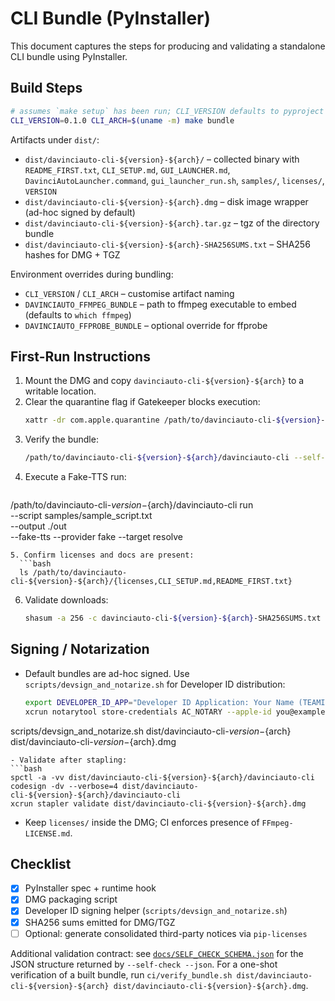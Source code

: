 # CLI Bundle (PyInstaller)

This document captures the steps for producing and validating a standalone CLI bundle using PyInstaller.

## Build Steps

```bash
# assumes `make setup` has been run; CLI_VERSION defaults to pyproject version
CLI_VERSION=0.1.0 CLI_ARCH=$(uname -m) make bundle
```

Artifacts under `dist/`:

- `dist/davinciauto-cli-${version}-${arch}/` – collected binary with `README_FIRST.txt`, `CLI_SETUP.md`, `GUI_LAUNCHER.md`, `DavinciAutoLauncher.command`, `gui_launcher_run.sh`, `samples/`, `licenses/`, `VERSION`
- `dist/davinciauto-cli-${version}-${arch}.dmg` – disk image wrapper (ad-hoc signed by default)
- `dist/davinciauto-cli-${version}-${arch}.tar.gz` – tgz of the directory bundle
- `dist/davinciauto-cli-${version}-${arch}-SHA256SUMS.txt` – SHA256 hashes for DMG + TGZ

Environment overrides during bundling:

- `CLI_VERSION` / `CLI_ARCH` – customise artifact naming
- `DAVINCIAUTO_FFMPEG_BUNDLE` – path to ffmpeg executable to embed (defaults to `which ffmpeg`)
- `DAVINCIAUTO_FFPROBE_BUNDLE` – optional override for ffprobe

## First-Run Instructions
1. Mount the DMG and copy `davinciauto-cli-${version}-${arch}` to a writable location.
2. Clear the quarantine flag if Gatekeeper blocks execution:
   ```bash
   xattr -dr com.apple.quarantine /path/to/davinciauto-cli-${version}-${arch}
   ```
3. Verify the bundle:
   ```bash
   /path/to/davinciauto-cli-${version}-${arch}/davinciauto-cli --self-check --json | jq
   ```
4. Execute a Fake-TTS run:
   ```bash
 /path/to/davinciauto-cli-${version}-${arch}/davinciauto-cli run \
   --script samples/sample_script.txt \
   --output ./out \
   --fake-tts --provider fake --target resolve
 ```
5. Confirm licenses and docs are present:
   ```bash
   ls /path/to/davinciauto-cli-${version}-${arch}/{licenses,CLI_SETUP.md,README_FIRST.txt}
   ```
6. Validate downloads:
   ```bash
   shasum -a 256 -c davinciauto-cli-${version}-${arch}-SHA256SUMS.txt
   ```

## Signing / Notarization
- Default bundles are ad-hoc signed. Use `scripts/devsign_and_notarize.sh` for Developer ID distribution:
  ```bash
  export DEVELOPER_ID_APP="Developer ID Application: Your Name (TEAMID)"
  xcrun notarytool store-credentials AC_NOTARY --apple-id you@example.com --team-id TEAMID --password app-specific
 scripts/devsign_and_notarize.sh dist/davinciauto-cli-${version}-${arch} dist/davinciauto-cli-${version}-${arch}.dmg
  ```
- Validate after stapling:
  ```bash
  spctl -a -vv dist/davinciauto-cli-${version}-${arch}/davinciauto-cli
  codesign -dv --verbose=4 dist/davinciauto-cli-${version}-${arch}/davinciauto-cli
  xcrun stapler validate dist/davinciauto-cli-${version}-${arch}.dmg
  ```
- Keep `licenses/` inside the DMG; CI enforces presence of `FFmpeg-LICENSE.md`.

## Checklist
- [x] PyInstaller spec + runtime hook
- [x] DMG packaging script
- [x] Developer ID signing helper (`scripts/devsign_and_notarize.sh`)
- [x] SHA256 sums emitted for DMG/TGZ
- [ ] Optional: generate consolidated third-party notices via `pip-licenses`

Additional validation contract: see [`docs/SELF_CHECK_SCHEMA.json`](SELF_CHECK_SCHEMA.json) for the JSON structure returned by `--self-check --json`. For a one-shot verification of a built bundle, run `ci/verify_bundle.sh dist/davinciauto-cli-${version}-${arch} dist/davinciauto-cli-${version}-${arch}.dmg`.
